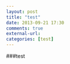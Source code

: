 ```yaml
---
layout: post
title: "test"
date: 2013-09-21 17:30
comments: true
external-url:
categories: [test]
---
```

###test
